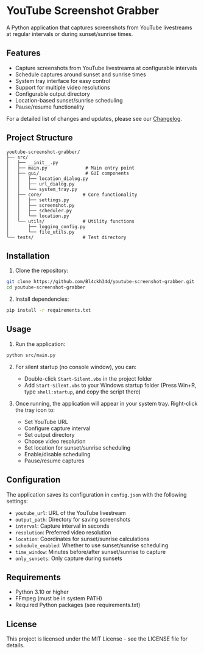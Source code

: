# YouTube Screenshot Grabber

A Python application that captures screenshots from YouTube livestreams at regular intervals or during sunset/sunrise times.

## Features

- Capture screenshots from YouTube livestreams at configurable intervals
- Schedule captures around sunset and sunrise times
- System tray interface for easy control
- Support for multiple video resolutions
- Configurable output directory
- Location-based sunset/sunrise scheduling
- Pause/resume functionality

For a detailed list of changes and updates, please see our [Changelog](CHANGELOG.md).

## Project Structure

```
youtube-screenshot-grabber/
├── src/
│   ├── __init__.py
│   ├── main.py              # Main entry point
│   ├── gui/                 # GUI components
│   │   ├── location_dialog.py
│   │   ├── url_dialog.py
│   │   └── system_tray.py
│   ├── core/               # Core functionality
│   │   ├── settings.py
│   │   ├── screenshot.py
│   │   ├── scheduler.py
│   │   └── location.py
│   └── utils/              # Utility functions
│       ├── logging_config.py
│       └── file_utils.py
└── tests/                  # Test directory
```

## Installation

1. Clone the repository:
```bash
git clone https://github.com/Bl4ckh34d/youtube-screenshot-grabber.git
cd youtube-screenshot-grabber
```

2. Install dependencies:
```bash
pip install -r requirements.txt
```

## Usage

1. Run the application:
```bash
python src/main.py
```

2. For silent startup (no console window), you can:
   - Double-click `Start-Silent.vbs` in the project folder
   - Add `Start-Silent.vbs` to your Windows startup folder (Press Win+R, type `shell:startup`, and copy the script there)

3. Once running, the application will appear in your system tray. Right-click the tray icon to:
   - Set YouTube URL
   - Configure capture interval
   - Set output directory
   - Choose video resolution
   - Set location for sunset/sunrise scheduling
   - Enable/disable scheduling
   - Pause/resume captures

## Configuration

The application saves its configuration in `config.json` with the following settings:

- `youtube_url`: URL of the YouTube livestream
- `output_path`: Directory for saving screenshots
- `interval`: Capture interval in seconds
- `resolution`: Preferred video resolution
- `location`: Coordinates for sunset/sunrise calculations
- `schedule_enabled`: Whether to use sunset/sunrise scheduling
- `time_window`: Minutes before/after sunset/sunrise to capture
- `only_sunsets`: Only capture during sunsets

## Requirements

- Python 3.10 or higher
- FFmpeg (must be in system PATH)
- Required Python packages (see requirements.txt)

## License

This project is licensed under the MIT License - see the LICENSE file for details.
